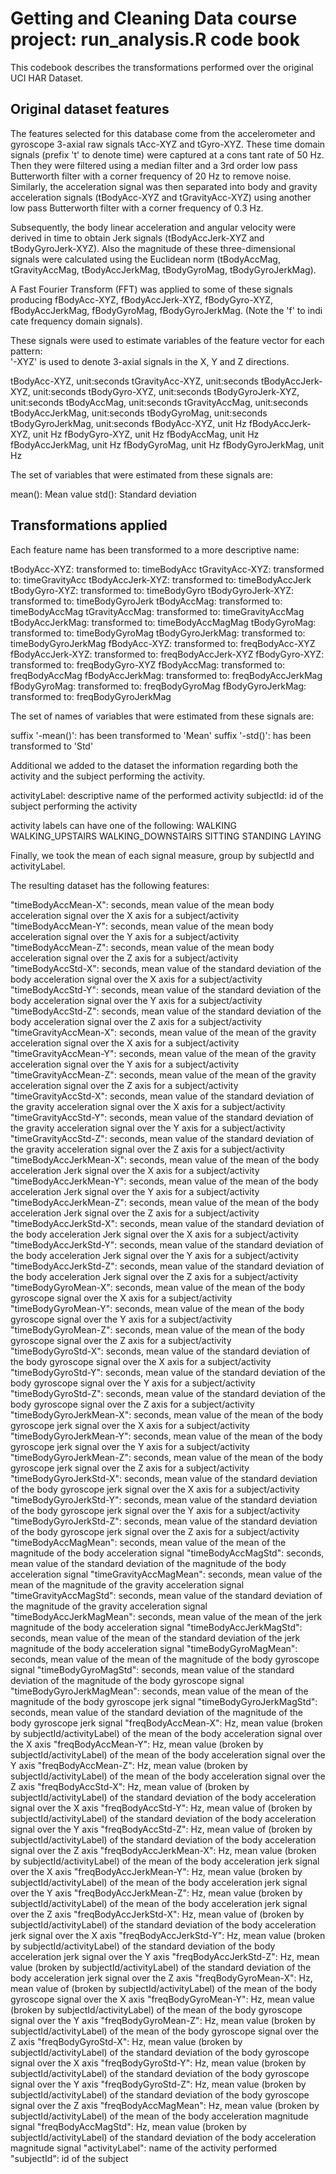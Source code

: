 # Getting and Cleaning Data course project: run_analysis.R code book

This codebook describes the transformations performed over the original UCI HAR Dataset.

## Original dataset features

The features selected for this database come from the accelerometer and gyroscope 3-axial raw signals tAcc-XYZ and tGyro-XYZ. These time domain signals (prefix 't' to denote time) were captured at a cons
tant rate of 50 Hz. Then they were filtered using a median filter and a 3rd order low pass Butterworth filter with a corner frequency of 20 Hz to remove noise. Similarly, the acceleration signal was then
 separated into body and gravity acceleration signals (tBodyAcc-XYZ and tGravityAcc-XYZ) using another low pass Butterworth filter with a corner frequency of 0.3 Hz. 

Subsequently, the body linear acceleration and angular velocity were derived in time to obtain Jerk signals (tBodyAccJerk-XYZ and tBodyGyroJerk-XYZ). Also the magnitude of these three-dimensional signals
 were calculated using the Euclidean norm (tBodyAccMag, tGravityAccMag, tBodyAccJerkMag, tBodyGyroMag, tBodyGyroJerkMag). 

A Fast Fourier Transform (FFT) was applied to some of these signals producing fBodyAcc-XYZ, fBodyAccJerk-XYZ, fBodyGyro-XYZ, fBodyAccJerkMag, fBodyGyroMag, fBodyGyroJerkMag. (Note the 'f' to indi
cate frequency domain signals).

These signals were used to estimate variables of the feature vector for each pattern:  
'-XYZ' is used to denote 3-axial signals in the X, Y and Z directions.

tBodyAcc-XYZ, unit:seconds
tGravityAcc-XYZ, unit:seconds
tBodyAccJerk-XYZ, unit:seconds
tBodyGyro-XYZ, unit:seconds
tBodyGyroJerk-XYZ, unit:seconds
tBodyAccMag, unit:seconds
tGravityAccMag, unit:seconds
tBodyAccJerkMag, unit:seconds
tBodyGyroMag, unit:seconds
tBodyGyroJerkMag, unit:seconds
fBodyAcc-XYZ, unit Hz
fBodyAccJerk-XYZ, unit Hz
fBodyGyro-XYZ, unit Hz
fBodyAccMag, unit Hz
fBodyAccJerkMag, unit Hz
fBodyGyroMag, unit Hz
fBodyGyroJerkMag, unit Hz

The set of variables that were estimated from these signals are: 

mean(): Mean value
std(): Standard deviation

## Transformations applied
Each feature name has been transformed to a more descriptive name:

tBodyAcc-XYZ: transformed to: timeBodyAcc
tGravityAcc-XYZ: transformed to: timeGravityAcc
tBodyAccJerk-XYZ: transformed to: timeBodyAccJerk
tBodyGyro-XYZ: transformed to: timeBodyGyro
tBodyGyroJerk-XYZ: transformed to: timeBodyGyroJerk
tBodyAccMag: transformed to: timeBodyAccMag
tGravityAccMag: transformed to: timeGravityAccMag
tBodyAccJerkMag: transformed to: timeBodyAccMagMag
tBodyGyroMag: transformed to: timeBodyGyroMag
tBodyGyroJerkMag: transformed to: timeBodyGyroJerkMag
fBodyAcc-XYZ: transformed to: freqBodyAcc-XYZ
fBodyAccJerk-XYZ: transformed to: freqBodyAccJerk-XYZ
fBodyGyro-XYZ: transformed to: freqBodyGyro-XYZ
fBodyAccMag: transformed to: freqBodyAccMag
fBodyAccJerkMag: transformed to: freqBodyAccJerkMag
fBodyGyroMag: transformed to: freqBodyGyroMag
fBodyGyroJerkMag: transformed to: freqBodyGyroJerkMag

The set of names of variables that were estimated from these signals are: 

suffix '-mean()': has been transformed to 'Mean'
suffix '-std()': has been transformed to 'Std'

Additional we added to the dataset the information regarding both the activity and the subject performing the activity.

activityLabel: descriptive name of the performed activity
subjectId: id of the subject performing the activity

activity labels can have one of the following:
WALKING
WALKING_UPSTAIRS
WALKING_DOWNSTAIRS
SITTING
STANDING
LAYING

Finally, we took the mean of each signal measure, group by subjectId and activityLabel.

The resulting dataset has the following features:

"timeBodyAccMean-X": seconds, mean value of the mean body acceleration signal over the X axis for a subject/activity  
"timeBodyAccMean-Y": seconds, mean value of the mean body acceleration signal over the Y axis for a subject/activity  
"timeBodyAccMean-Z": seconds, mean value of the mean body acceleration signal over the Z axis for a subject/activity  
"timeBodyAccStd-X": seconds, mean value of the standard deviation of the body acceleration signal over the X axis for a subject/activity  
"timeBodyAccStd-Y": seconds, mean value of the standard deviation of the body acceleration signal over the Y axis for a subject/activity  
"timeBodyAccStd-Z": seconds, mean value of the standard deviation of the body acceleration signal over the Z axis for a subject/activity  
"timeGravityAccMean-X": seconds, mean value of the mean of the gravity acceleration signal over the X axis for a subject/activity  
"timeGravityAccMean-Y": seconds, mean value of the mean of the gravity acceleration signal over the Y axis for a subject/activity  
"timeGravityAccMean-Z": seconds, mean value of the mean of the gravity acceleration signal over the Z axis for a subject/activity  
"timeGravityAccStd-X": seconds, mean value of the standard deviation of the gravity acceleration signal over the X axis for a subject/activity  
"timeGravityAccStd-Y": seconds, mean value of the standard deviation of the gravity acceleration signal over the Y axis for a subject/activity  
"timeGravityAccStd-Z": seconds, mean value of the standard deviation of the gravity acceleration signal over the Z axis for a subject/activity  
"timeBodyAccJerkMean-X": seconds, mean value of the mean of the body acceleration Jerk signal over the X axis for a subject/activity  
"timeBodyAccJerkMean-Y": seconds, mean value of the mean of the body acceleration Jerk signal over the Y axis for a subject/activity  
"timeBodyAccJerkMean-Z": seconds, mean value of the mean of the body acceleration Jerk signal over the Z axis for a subject/activity  
"timeBodyAccJerkStd-X": seconds, mean value of the standard deviation of the body acceleration Jerk signal over the X axis for a subject/activity  
"timeBodyAccJerkStd-Y": seconds, mean value of the standard deviation of the body acceleration Jerk signal over the Y axis for a subject/activity  
"timeBodyAccJerkStd-Z": seconds, mean value of the standard deviation of the body acceleration Jerk signal over the Z axis for a subject/activity  
"timeBodyGyroMean-X": seconds, mean value of the mean of the body gyroscope signal over the X axis for a subject/activity  
"timeBodyGyroMean-Y": seconds, mean value of the mean of the body gyroscope signal over the Y axis for a subject/activity  
"timeBodyGyroMean-Z": seconds, mean value of the mean of the body gyroscope signal over the Z axis for a subject/activity  
"timeBodyGyroStd-X": seconds, mean value of the standard deviation of the body gyroscope signal over the X axis for a subject/activity  
"timeBodyGyroStd-Y": seconds, mean value of the standard deviation of the body gyroscope signal over the Y axis for a subject/activity  
"timeBodyGyroStd-Z": seconds, mean value of the standard deviation of the body gyroscope signal over the Z axis for a subject/activity  
"timeBodyGyroJerkMean-X": seconds, mean value of the mean of the body gyroscope jerk signal over the X axis for a subject/activity  
"timeBodyGyroJerkMean-Y": seconds, mean value of the mean of the body gyroscope jerk signal over the Y axis for a subject/activity  
"timeBodyGyroJerkMean-Z": seconds, mean value of the mean of the body gyroscope jerk signal over the Z axis for a subject/activity  
"timeBodyGyroJerkStd-X": seconds, mean value of the standard deviation of the body gyroscope jerk signal over the X axis for a subject/activity  
"timeBodyGyroJerkStd-Y": seconds, mean value of the standard deviation of the body gyroscope jerk signal over the Y axis for a subject/activity  
"timeBodyGyroJerkStd-Z": seconds, mean value of the standard deviation of the body gyroscope jerk signal over the Z axis for a subject/activity  
"timeBodyAccMagMean": seconds, mean value of the mean of the magnitude of the body acceleration signal
"timeBodyAccMagStd": seconds, mean value of the standard deviation of the magnitude of the body acceleration signal
"timeGravityAccMagMean": seconds, mean value of the mean of the magnitude of the gravity acceleration signal
"timeGravityAccMagStd": seconds, mean value of the standard deviation of the magnitude of the gravity acceleration signal
"timeBodyAccJerkMagMean": seconds, mean value of the mean of the jerk magnitude of the body acceleration signal
"timeBodyAccJerkMagStd": seconds, mean value of the mean of the standard deviation of the jerk magnitude of the body acceleration signal
"timeBodyGyroMagMean": seconds, mean value of the mean of the magnitude of the body gyroscope signal
"timeBodyGyroMagStd": seconds, mean value of the standard deviation of the magnitude of the body gyroscope signal
"timeBodyGyroJerkMagMean": seconds, mean value of the mean of the magnitude of the body gyroscope jerk signal
"timeBodyGyroJerkMagStd": seconds, mean value of the standard deviation of the magnitude of the body gyroscope jerk signal
"freqBodyAccMean-X": Hz, mean value (broken by subjectId/activityLabel) of the mean of the body acceleration signal over the X axis
"freqBodyAccMean-Y": Hz, mean value (broken by subjectId/activityLabel) of the mean of the body acceleration signal over the Y axis
"freqBodyAccMean-Z": Hz, mean value (broken by subjectId/activityLabel) of the mean of the body acceleration signal over the Z axis
"freqBodyAccStd-X": Hz, mean value of (broken by subjectId/activityLabel) of the standard deviation of the body acceleration signal over the X axis
"freqBodyAccStd-Y": Hz, mean value of (broken by subjectId/activityLabel) of the standard deviation of the body acceleration signal over the Y axis
"freqBodyAccStd-Z": Hz, mean value of (broken by subjectId/activityLabel) of the standard deviation of the body acceleration signal over the Z axis
"freqBodyAccJerkMean-X": Hz, mean value (broken by subjectId/activityLabel) of the mean of the body acceleration jerk signal over the X axis
"freqBodyAccJerkMean-Y": Hz, mean value (broken by subjectId/activityLabel) of the mean of the body acceleration jerk signal over the Y axis
"freqBodyAccJerkMean-Z": Hz, mean value (broken by subjectId/activityLabel) of the mean of the body acceleration jerk signal over the Z axis
"freqBodyAccJerkStd-X": Hz, mean value of (broken by subjectId/activityLabel) of the standard deviation of the body acceleration jerk signal over the X axis
"freqBodyAccJerkStd-Y": Hz, mean value (broken by subjectId/activityLabel) of the standard deviation of the body acceleration jerk signal over the Y axis
"freqBodyAccJerkStd-Z": Hz, mean value (broken by subjectId/activityLabel) of the standard deviation of the body acceleration jerk signal over the Z axis
"freqBodyGyroMean-X": Hz, mean value of (broken by subjectId/activityLabel) of the mean of the body gyroscope signal over the X axis
"freqBodyGyroMean-Y": Hz, mean value (broken by subjectId/activityLabel) of the mean of the body gyroscope signal over the Y axis
"freqBodyGyroMean-Z": Hz, mean value (broken by subjectId/activityLabel) of the mean of the body gyroscope signal over the Z axis
"freqBodyGyroStd-X": Hz, mean value (broken by subjectId/activityLabel) of the standard deviation of the body gyroscope signal over the X axis
"freqBodyGyroStd-Y": Hz, mean value (broken by subjectId/activityLabel) of the standard deviation of the body gyroscope signal over the Y axis
"freqBodyGyroStd-Z": Hz, mean value (broken by subjectId/activityLabel) of the standard deviation of the body gyroscope signal over the Z axis 
"freqBodyAccMagMean": Hz, mean value (broken by subjectId/activityLabel) of the mean of the body acceleration magnitude signal
"freqBodyAccMagStd": Hz, mean value (broken by subjectId/activityLabel) of the standard deviation of the body acceleration magnitude signal
"activityLabel": name of the activity performed
"subjectId": id of the subject